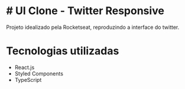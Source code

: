 # # UI Clone - Twitter Responsive

Projeto idealizado pela Rocketseat, reproduzindo a interface do twitter.

# Tecnologias utilizadas
-   React.js
-   Styled Components
-   TypeScript
